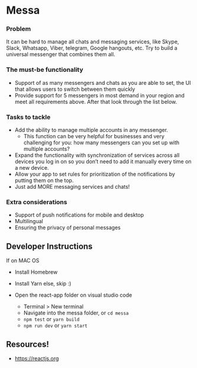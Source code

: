 # Messa

### Problem

It can be hard to manage all chats and messaging services, like Skype, Slack, Whatsapp, Viber, telegram, Google hangouts, etc. Try to build a universal messenger that combines them all.

### The must-be functionality

- Support of as many messengers and chats as you are able to set, the UI that allows users to switch between them quickly
- Provide support for 5 messengers in most demand in your region and meet all requirements above. After that look through the list below.

### Tasks to tackle

- Add the ability to manage multiple accounts in any messenger.
    - This function can be very helpful for businesses and very challenging for you: how many messengers can you set up with multiple accounts?
- Expand the functionality with synchronization of services across all devices you log in on so you don’t need to add it manually every time on a new device.
- Allow your app to set rules for prioritization of the notifications by putting them on the top.
- Just add MORE messaging services and chats!

### Extra considerations

- Support of push notifications for mobile and desktop
- Multilingual
- Ensuring the privacy of personal messages

## Developer Instructions

If on MAC OS
- Install Homebrew
- Install Yarn
else, skip :)

- Open the react-app folder on visual studio code
    - Terminal > New terminal
    - Navigate into the messa folder, or ```cd messa```
    - ```npm test``` or ```yarn build```
    - ```npm run dev``` or ```yarn start```

## Resources!

- https://reactjs.org